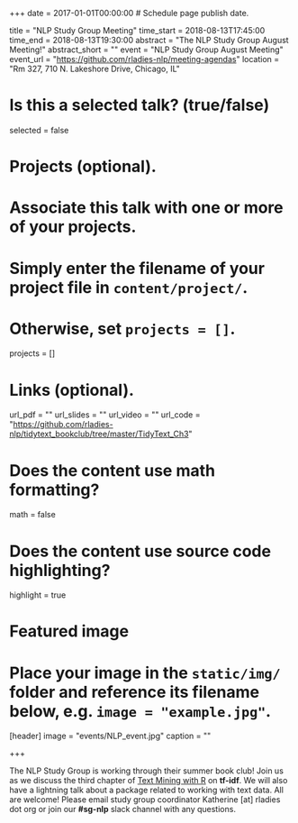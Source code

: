 +++
date = 2017-01-01T00:00:00  # Schedule page publish date.

title = "NLP Study Group Meeting"
time_start = 2018-08-13T17:45:00
time_end = 2018-08-13T19:30:00
abstract = "The NLP Study Group August Meeting!"
abstract_short = ""
event = "NLP Study Group August Meeting"
event_url = "https://github.com/rladies-nlp/meeting-agendas"
location = "Rm 327, 710 N. Lakeshore Drive, Chicago, IL"

# Is this a selected talk? (true/false)
selected = false

# Projects (optional).
#   Associate this talk with one or more of your projects.
#   Simply enter the filename of your project file in `content/project/`.
#   Otherwise, set `projects = []`.
projects = []

# Links (optional).
url_pdf = ""
url_slides = ""
url_video = ""
url_code = "https://github.com/rladies-nlp/tidytext_bookclub/tree/master/TidyText_Ch3"

# Does the content use math formatting?
math = false

# Does the content use source code highlighting?
highlight = true

# Featured image
# Place your image in the `static/img/` folder and reference its filename below, e.g. `image = "example.jpg"`.
[header]
image = "events/NLP_event.jpg"
caption = ""

+++

The NLP Study Group is working through their summer book club! Join us as we discuss the third chapter of [Text Mining with R](https://www.tidytextmining.com/) on **tf-idf**. We will also have a lightning talk about a package related to working with text data. All are welcome! Please email study group coordinator Katherine [at] rladies dot org or join our **#sg-nlp** slack channel with any questions. 